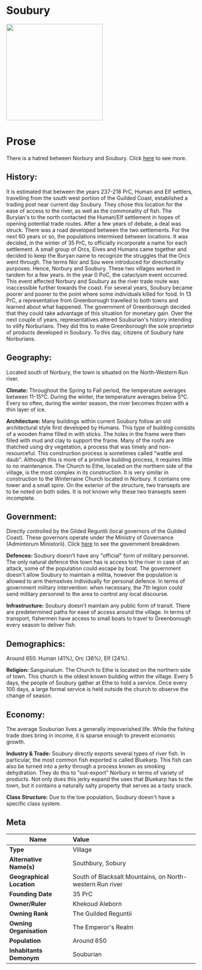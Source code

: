 # Soubury

<img src="/_assets/images/haven_soubury.png" height="256px">

# Prose

There is a hatred between Norbury and Soubury. Click [here](./Norbury.md) to see more.

## History:

It is estimated that between the years 237-218 PrC, Human and Elf settlers, travelling from the south west portion of the Guilded Coast, established a trading post near current day Soubury. They chose this location for the ease of access to the river, as well as the commonality of fish. The Buryian's to the north contacted the Human/Elf settlement in hopes of opening potential trade routes. After a few years of debate, a deal was struck. There was a road developed between the two settlements. For the next 60 years or so, the populations intermixed between locations. It was decided, in the winter of 35 PrC, to officially incorporate a name for each settlement. A small group of Orcs, Elves and Humans came together and decided to keep the Buryan name to recognize the struggles that the Orcs went through. The terms Nor and Sou were introduced for directionality purposes. Hence, Norbury and Soubury. These two villages worked in tandem for a few years. In the year 0 PoC, the cataclysm event occurred. This event affected Norbury and Soubury as the river trade route was inaccessible further towards the coast. For several years, Soubury became poorer and poorer to the point where some individuals killed for food. In 13 PrC, a representative from Greenborough travelled to both towns and learned about what happened. The government of Greenborough decided that they could take advantage of this situation for monetary gain. Over the next couple of years, representatives altered Souburian's history intending to vilify Norburians. They did this to make Greenborough the sole proprietor of products developed in Soubury. To this day, citizens of Soubury hate Norburians.

## Geography:

Located south of Norbury, the town is situated on the North-Western Run river.

**Climate:** Throughout the Spring to Fall period, the temperature averages between 11-15°C. During the winter, the temperature averages below 5°C. Every so often, during the winter season, the river becomes frozen with a thin layer of ice.

**Architecture:** Many buildings within current Soubury follow an old architectural style first developed by Humans. This type of building consists of a wooden frame filled in with sticks. The holes in the frame were then filled with mud and clay to support the frame. Many of the roofs are thatched using dry vegetation, a process that was timely and non-resourceful. This construction process is sometimes called "wattle and daub". Although this is more of a primitive building process, it requires little to no maintenance. The Church to Ethe, located on the northern side of the village, is the most complex in its construction. It is very similar in construction to the Winterraine Church located in Norbury. It contains one tower and a small spire. On the exterior of the structure, two transepts are to be noted on both sides. It is not known why these two transepts seem incomplete.

## Government:

Directly controlled by the Gilded Reguntii (local governors of the Guilded Coast). These governors operate under the Ministry of Governance (Admintorum Ministorii). Click [here](../Organisations/The-Emperor's-Realm.md) to see the government breakdown.

**Defences:** Soubury doesn't have any "official" form of military personnel. The only natural defence this town has is access to the river in case of an attack, some of the population could escape by boat. The government doesn't allow Soubury to maintain a militia, however the population is allowed to arm themselves individually for personal defence. In terms of government military intervention: when necessary, the 7th legion could send military personnel to the area to control any local discourse.

**Infrastructure:** Soubury doesn't maintain any public form of transit. There are predetermined paths for ease of access around the village. In terms of transport, fishermen have access to small boats to travel to Greenborough every season to deliver fish.

## Demographics:

Around 650. Human (41%), Orc (36%), Elf (24%).

**Religion:** Sanguinalum. The Church to Ethe is located on the northern side of town. This church is the oldest known building within the village. Every 5 days, the people of Soubury gather at Ethe to hold a service. Once every 100 days, a large formal service is held outside the church to observe the change of season.

## Economy:

The average Souburian lives a generally impoverished life. While the fishing trade does bring in income, it is sparse enough to prevent economic growth.

**Industry & Trade:** Soubury directly exports several types of river fish. In particular, the most common fish exported is called Bluekarp. This fish can also be turned into a jerky through a process known as smoking dehydration. They do this to "out-export" Norbury in terms of variety of products. Not only does this jerky expand the uses that Bluekarp has to the town, but it contains a naturally salty property that serves as a tasty snack.

**Class Structure:** Due to the low population, Soubury doesn't have a specific class system.

## Meta

| Name                      | Value                                                    |
| ------------------------- | :------------------------------------------------------- |
| **Type**                  | Village                                                  |
| **Alternative Name(s)**   | Southbury, Sobury                                        |
| **Geographical Location** | South of Blacksalt Mountains, on North-western Run river |
| **Founding Date**         | 35 PrC                                                   |
| **Owner/Ruler**           | Khekoud Aleborn                                          |
| **Owning Rank**           | The Guilded Reguntii                                     |
| **Owning Organisation**   | The Emperor's Realm                                      |
| **Population**            | Around 650                                               |
| **Inhabitants Demonym**   | Souburian                                                |
